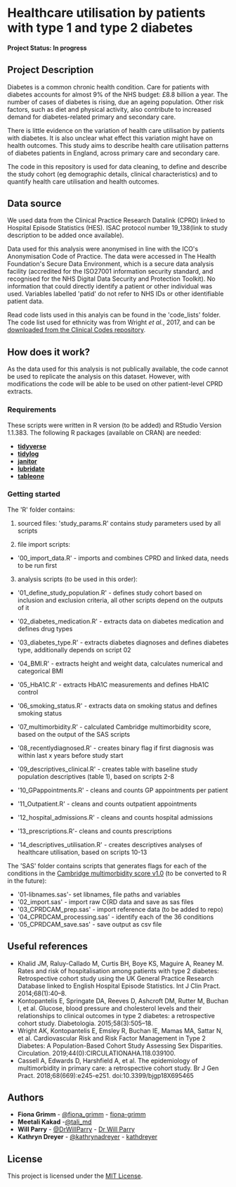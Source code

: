 # Healthcare utilisation by patients with type 1 and type 2 diabetes

#### Project Status: In progress

## Project Description

Diabetes is a common chronic health condition. Care for patients with diabetes accounts for almost 9% of the NHS budget: £8.8 billion a year. The number of cases of diabetes is rising, due an ageing population. Other risk factors, such as diet and physical activity, also contribute to increased demand for diabetes-related primary and secondary care. 

There is little evidence on the variation of health care utilisation by patients with diabetes. It is also unclear what  effect this variation might have on health outcomes. This study aims to describe health care utilisation patterns of diabetes patients in England, across primary care and secondary care.  

The code in this repository is used for data cleaning, to define and describe the study cohort (eg demographic details, clinical characteristics) and to quantify health care utilisation and health outcomes.   

## Data source
We used data from the Clinical Practice Research Datalink (CPRD) linked to Hospital Episode Statistics (HES). ISAC protocol number 19_138(link to study description to be added once available). 

Data used for this analysis were anonymised in line with the ICO's Anonymisation Code of Practice. The data were accessed in The Health Foundation's Secure Data Environment, which is a secure data analysis facility (accredited for the ISO27001 information security standard, and recognised for the NHS Digital Data Security and Protection Toolkit). No information that could directly identify a patient or other individual was used. Variables labelled 'patid' do not refer to NHS IDs or other identifiable patient data.

Read code lists used in this analyis can be found in the 'code_lists' folder. The code list used for ethnicity was from Wright *et al.*, 2017, and can be [downloaded from the Clinical Codes repository](https://clinicalcodes.rss.mhs.man.ac.uk/medcodes/article/56/codelist/res56-ethnicity/).

## How does it work?
As the data used for this analysis is not publically available, the code cannot be used to replicate the analysis on this dataset. However, with modifications the code will be able to be used on other patient-level CPRD extracts. 

### Requirements

These scripts were written in R version (to be added) and RStudio Version 1.1.383. 
The following R packages (available on CRAN) are needed: 

* [**tidyverse**](https://www.tidyverse.org/)
* [**tidylog**](https://cran.r-project.org/web/packages/tidylog/index.html)
* [**janitor**](https://cran.r-project.org/web/packages/janitor/index.html)
* [**lubridate**](https://cran.r-project.org/web/packages/lubridate/vignettes/lubridate.html)
* [**tableone**](https://cran.r-project.org/web/packages/tableone/vignettes/introduction.html)

### Getting started

The 'R' folder contains:

1. sourced files: 'study_params.R' contains study parameters used by all scripts

2. file import scripts:
* '00_import_data.R' - imports and combines CPRD and linked data, needs to be run first

3. analysis scripts (to be used in this order):
* '01_define_study_population.R' - defines study cohort based on inclusion and exclusion criteria, all other scripts depend on the outputs of it
* '02_diabetes_medication.R' - extracts data on diabetes medication and defines drug types
* '03_diabetes_type.R' - extracts diabetes diagnoses and defines diabetes type, additionally depends on script 02
* '04_BMI.R' - extracts height and weight data, calculates numerical and categorical BMI
* '05_HbA1C.R' - extracts HbA1C measurements and defines HbA1C control
* '06_smoking_status.R' - extracts data on smoking status and defines smoking status
* '07_multimorbidity.R' - calculated Cambridge multimorbidity score, based on the output of the SAS scripts
* '08_recentlydiagnosed.R' - creates binary flag if first diagnosis was within last x years before study start
* '09_descriptives_clinical.R' - creates table with baseline study population descriptives (table 1), based on 
scripts 2-8

* '10_GPappointments.R' - cleans and counts GP appointments per patient
* '11_Outpatient.R' - cleans and counts outpatient appointments
* '12_hospital_admissions.R' - cleans and counts hospital admissions
* '13_prescriptions.R'- cleans and counts prescriptions
* '14_descriptives_utilisation.R' - creates descriptives analyses of healthcare utilisation, based on scripts 10-13



The 'SAS' folder contains scripts that generates flags for each of the conditions in the [Cambridge multimorbidity
score v1.0](https://www.phpc.cam.ac.uk/pcu/cprd_cam/codelists/) (to be converted to R in the future):
* '01-libnames.sas'- set libnames, file paths and variables 
* '02_import.sas' - import raw C{RD data and save as sas files
* '03_CPRDCAM_prep.sas' - import reference data (to be added to repo)
* '04_CPRDCAM_processing.sas' - identify each of the 36 conditions 
* '05_CPRDCAM_save.sas' - save output as csv file


## Useful references
* Khalid JM, Raluy-Callado M, Curtis BH, Boye KS, Maguire A, Reaney M. Rates and risk of hospitalisation among patients with type 2 diabetes: Retrospective cohort study using the UK General Practice Research Database linked to English Hospital Episode Statistics. Int J Clin Pract. 2014;68(1):40–8.  
* Kontopantelis E, Springate DA, Reeves D, Ashcroft DM, Rutter M, Buchan I, et al. Glucose, blood pressure and cholesterol levels and their relationships to clinical outcomes in type 2 diabetes: a retrospective cohort study. Diabetologia. 2015;58(3):505–18. 
* Wright AK, Kontopantelis E, Emsley R, Buchan IE, Mamas MA, Sattar N, et al. Cardiovascular Risk and Risk Factor Management in Type 2 Diabetes: A Population-Based Cohort Study Assessing Sex Disparities. Circulation. 2019;44(0):CIRCULATIONAHA.118.039100.
* Cassell A, Edwards D, Harshfield A, et al. The epidemiology of multimorbidity in primary care: a retrospective cohort study. Br J Gen Pract. 2018;68(669):e245-e251. doi:10.3399/bjgp18X695465




## Authors
* **Fiona Grimm** - [@fiona_grimm](https://twitter.com/fiona_grimm) - [fiona-grimm](https://github.com/fiona-grimm)
* **Meetali Kakad**  -[@tali_md](https://twitter.com/tali_md?lang=en)
* **Will Parry** - [@DrWillParry](https://twitter.com/DrWillParry) - [Dr Will Parry](https://willparry.net/)
* **Kathryn Dreyer** - [@kathrynadreyer](https://twitter.com/kathrynadreyer) - [kathdreyer](https://github.com/kathdreyer)

## License
This project is licensed under the [MIT License](https://github.com/HFAnalyticsLab/Diabetes_outpatients/blob/master/LICENSE).

